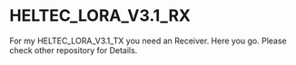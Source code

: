 # HELTEC_LORA_V3.1_RX
For my HELTEC_LORA_V3.1_TX you need an Receiver. Here you go. Please check other repository for Details.
